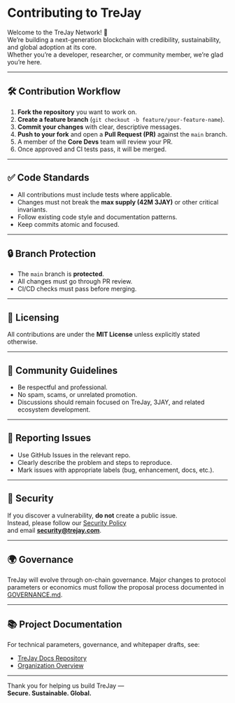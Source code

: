 # Contributing to TreJay

Welcome to the TreJay Network! 👋  
We’re building a next-generation blockchain with credibility, sustainability, and global adoption at its core.  
Whether you’re a developer, researcher, or community member, we’re glad you’re here.

---

## 🛠 Contribution Workflow

1. **Fork the repository** you want to work on.  
2. **Create a feature branch** (`git checkout -b feature/your-feature-name`).  
3. **Commit your changes** with clear, descriptive messages.  
4. **Push to your fork** and open a **Pull Request (PR)** against the `main` branch.  
5. A member of the **Core Devs** team will review your PR.  
6. Once approved and CI tests pass, it will be merged.  

---

## ✅ Code Standards

- All contributions must include tests where applicable.  
- Changes must not break the **max supply (42M 3JAY)** or other critical invariants.  
- Follow existing code style and documentation patterns.  
- Keep commits atomic and focused.  

---

## 🔒 Branch Protection

- The `main` branch is **protected**.  
- All changes must go through PR review.  
- CI/CD checks must pass before merging.  

---

## 📜 Licensing

All contributions are under the **MIT License** unless explicitly stated otherwise.  

---

## 🤝 Community Guidelines

- Be respectful and professional.  
- No spam, scams, or unrelated promotion.  
- Discussions should remain focused on TreJay, 3JAY, and related ecosystem development.  

---

## 🐛 Reporting Issues

- Use GitHub Issues in the relevant repo.  
- Clearly describe the problem and steps to reproduce.  
- Mark issues with appropriate labels (bug, enhancement, docs, etc.).  

---

## 🔐 Security

If you discover a vulnerability, **do not** create a public issue.  
Instead, please follow our [Security Policy](https://github.com/trejay-network/trejay-chain/blob/main/SECURITY.md)  
and email **security@trejay.com**.  

---

## 🌍 Governance

TreJay will evolve through on-chain governance. Major changes to protocol parameters or economics must follow the proposal process documented in [GOVERNANCE.md](https://github.com/trejay-network/docs/blob/main/GOVERNANCE.md).  

---

## 📚 Project Documentation

For technical parameters, governance, and whitepaper drafts, see:  
- [TreJay Docs Repository](https://github.com/trejay-network/docs)  
- [Organization Overview](https://github.com/trejay-network)  

---

Thank you for helping us build TreJay —  
**Secure. Sustainable. Global.**
